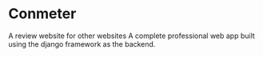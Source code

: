 # Conmeter
A review website for other websites
 A complete professional web app built using the django framework as the backend.
